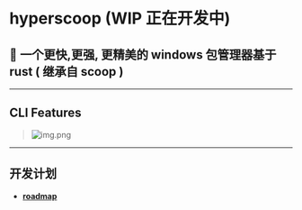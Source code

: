 # hyperscoop    (WIP 正在开发中) 

## 🐼 一个更快,更强, 更精美的  windows 包管理器基于 rust ( 继承自 scoop )

---
##  CLI Features  
>   ![img.png](img/img.png)
---   
##  开发计划   
 -  **[roadmap](./roadmap.md)** 
